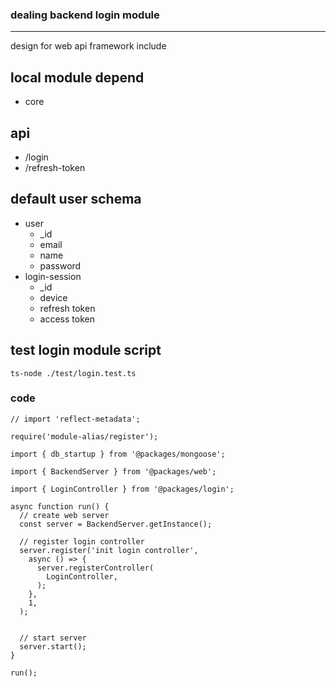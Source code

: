 ### dealing backend login module
*********************************************************************

design for web api framework include 

## local module depend
- core

## api
- /login
- /refresh-token

## default user schema
- user
  - _id
  - email
  - name
  - password
- login-session
  - _id
  - device
  - refresh token
  - access token
  

## test login module script

```
ts-node ./test/login.test.ts
```
###  code
```t
// import 'reflect-metadata';

require('module-alias/register');

import { db_startup } from '@packages/mongoose';

import { BackendServer } from '@packages/web';

import { LoginController } from '@packages/login';

async function run() {
  // create web server  
  const server = BackendServer.getInstance();

  // register login controller
  server.register('init login controller',
    async () => {
      server.registerController(
        LoginController,
      );
    },
    1,
  );


  // start server
  server.start();
}

run();
```

